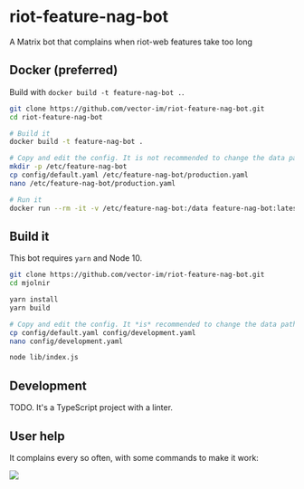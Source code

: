 # riot-feature-nag-bot
A Matrix bot that complains when riot-web features take too long

## Docker (preferred)

Build with `docker build -t feature-nag-bot .`.

```bash
git clone https://github.com/vector-im/riot-feature-nag-bot.git
cd riot-feature-nag-bot

# Build it
docker build -t feature-nag-bot .

# Copy and edit the config. It is not recommended to change the data path.
mkdir -p /etc/feature-nag-bot
cp config/default.yaml /etc/feature-nag-bot/production.yaml
nano /etc/feature-nag-bot/production.yaml

# Run it
docker run --rm -it -v /etc/feature-nag-bot:/data feature-nag-bot:latest
```

## Build it

This bot requires `yarn` and Node 10.

```bash
git clone https://github.com/vector-im/riot-feature-nag-bot.git
cd mjolnir

yarn install
yarn build

# Copy and edit the config. It *is* recommended to change the data path.
cp config/default.yaml config/development.yaml
nano config/development.yaml

node lib/index.js
```

## Development

TODO. It's a TypeScript project with a linter.

## User help

It complains every so often, with some commands to make it work:

![](https://i.imgur.com/zzNu5HA.png)
